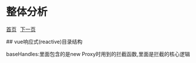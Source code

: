 # 整体分析

<p style="display: flex; justify-content: start; gap: 10px;">
  <a href="../README.md">首页</a>
  <a href="../basic/README.md">下一页</a>
</p>
## vue响应式(reactive)目录结构

  baseHandles:里面包含的是new Proxy时用到的拦截函数,里面是拦截的核心逻辑

